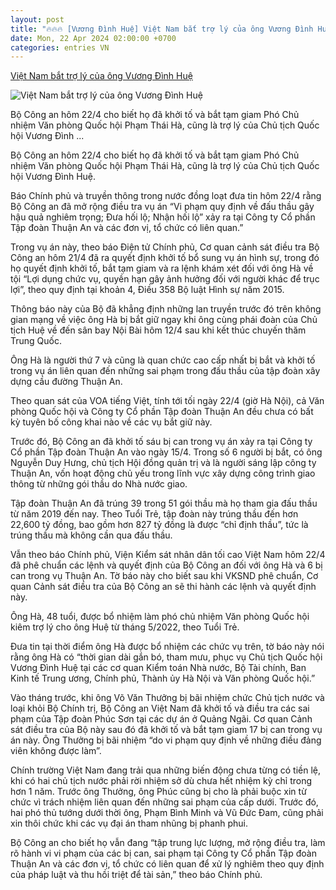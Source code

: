 ```yaml
---
layout: post
title: "🔥🔥🔥 [Vương Đình Huệ] Việt Nam bắt trợ lý của ông Vương Đình Huệ"
date: Mon, 22 Apr 2024 02:00:00 +0700
categories: entries VN
---
```

[Việt Nam bắt trợ lý của ông Vương Đình Huệ](https://www.voatiengviet.com/a/viet-nam-bat-tro-ly-cua-ong-vuong-dinh-hue/7579906.html)

![Việt Nam bắt trợ lý của ông Vương Đình Huệ](https://gdb.voanews.com/01000000-0a00-0242-0e41-08dc62cdd9ed_cx0_cy9_cw0_w1200_r1.jpg)

Bộ Công an hôm 22/4 cho biết họ đã khởi tố và bắt tạm giam Phó Chủ nhiệm Văn phòng Quốc hội Phạm Thái Hà, cũng là trợ lý của Chủ tịch Quốc hội Vương Đình ...

Bộ Công an hôm 22/4 cho biết họ đã khởi tố và bắt tạm giam Phó Chủ nhiệm Văn phòng Quốc hội Phạm Thái Hà, cũng là trợ lý của Chủ tịch Quốc hội Vương Đình Huệ.

Báo Chính phủ và truyền thông trong nước đồng loạt đưa tin hôm 22/4 rằng Bộ Công an đã mở rộng điều tra vụ án “Vi phạm quy định về đấu thầu gây hậu quả nghiêm trọng; Đưa hối lộ; Nhận hối lộ” xảy ra tại Công ty Cổ phần Tập đoàn Thuận An và các đơn vị, tổ chức có liên quan.”

Trong vụ án này, theo báo Điện tử Chính phủ, Cơ quan cảnh sát điều tra Bộ Công an hôm 21/4 đã ra quyết định khởi tố bổ sung vụ án hình sự, trong đó họ quyết định khởi tố, bắt tạm giam và ra lệnh khám xét đối với ông Hà về tội “Lợi dụng chức vụ, quyền hạn gây ảnh hưởng đối với người khác để trục lợi”, theo quy định tại khoản 4, Điều 358 Bộ luật Hình sự năm 2015.

Thông báo này của Bộ đã khẳng định những lan truyền trước đó trên không gian mạng về việc ông Hà bị bắt giữ ngay khi ông cùng phái đoàn của Chủ tịch Huệ về đến sân bay Nội Bài hôm 12/4 sau khi kết thúc chuyến thăm Trung Quốc.

Ông Hà là người thứ 7 và cũng là quan chức cao cấp nhất bị bắt và khởi tố trong vụ án liên quan đến những sai phạm trong đấu thầu của tập đoàn xây dựng cầu đường Thuận An.

Theo quan sát của VOA tiếng Việt, tính tới tối ngày 22/4 (giờ Hà Nội), cả Văn phòng Quốc hội và Công ty Cổ phần Tập đoàn Thuận An đều chưa có bất kỳ tuyên bố công khai nào về các vụ bắt giữ này.



Trước đó, Bộ Công an đã khởi tố sáu bị can trong vụ án xảy ra tại Công ty Cổ phần Tập đoàn Thuận An vào ngày 15/4. Trong số 6 người bị bắt, có ông Nguyễn Duy Hưng, chủ tịch Hội đồng quản trị và là người sáng lập công ty Thuận An, vốn hoạt động chủ yếu trong lĩnh vực xây dựng công trình giao thông từ những gói thầu do Nhà nước giao.



Tập đoàn Thuận An đã trúng 39 trong 51 gói thầu mà họ tham gia đấu thầu từ năm 2019 đến nay. Theo Tuổi Trẻ, tập đoàn này trúng thầu đến hơn 22,600 tỷ đồng, bao gồm hơn 827 tỷ đồng là được “chỉ định thầu”, tức là trúng thầu mà không cần qua đấu thầu.

Vẫn theo báo Chính phủ, Viện Kiểm sát nhân dân tối cao Việt Nam hôm 22/4 đã phê chuẩn các lệnh và quyết định của Bộ Công an đối với ông Hà và 6 bị can trong vụ Thuận An. Tờ báo này cho biết sau khi VKSND phê chuẩn, Cơ quan Cảnh sát điều tra của Bộ Công an sẽ thi hành các lệnh và quyết định này.

Ông Hà, 48 tuổi, được bổ nhiệm làm phó chủ nhiệm Văn phòng Quốc hội kiêm trợ lý cho ông Huệ từ tháng 5/2022, theo Tuổi Trẻ.

Đưa tin tại thời điểm ông Hà được bổ nhiệm các chức vụ trên, tờ báo này nói rằng ông Hà có “thời gian dài gắn bó, tham mưu, phục vụ Chủ tịch Quốc hội Vương Đình Huệ tại các cơ quan Kiểm toán Nhà nước, Bộ Tài chính, Ban Kinh tế Trung ương, Chính phủ, Thành ủy Hà Nội và Văn phòng Quốc hội.”

Vào tháng trước, khi ông Võ Văn Thưởng bị bãi nhiệm chức Chủ tịch nước và loại khỏi Bộ Chính trị, Bộ Công an Việt Nam đã khởi tố và điều tra các sai phạm của Tập đoàn Phúc Sơn tại các dự án ở Quảng Ngãi. Cơ quan Cảnh sát điều tra của Bộ này sau đó đã khởi tố và bắt tạm giam 17 bị can trong vụ án này. Ông Thưởng bị bãi nhiệm “do vi phạm quy định về những điều đảng viên không được làm”.

Chính trường Việt Nam đang trải qua những biến động chưa từng có tiền lệ, khi có hai chủ tịch nước phải rời nhiệm sở dù chưa hết nhiệm kỳ chỉ trong hơn 1 năm. Trước ông Thưởng, ông Phúc cũng bị cho là phải buộc xin từ chức vì trách nhiệm liên quan đến những sai phạm của cấp dưới. Trước đó, hai phó thủ tướng dưới thời ông, Phạm Bình Minh và Vũ Đức Đam, cũng phải xin thôi chức khi các vụ đại án tham nhũng bị phanh phui.

Bộ Công an cho biết họ vẫn đang “tập trung lực lượng, mở rộng điều tra, làm rõ hành vi vi phạm của các bị can, sai phạm tại Công ty Cổ phần Tập đoàn Thuận An và các đơn vị, tổ chức có liên quan để xử lý nghiêm theo quy định của pháp luật và thu hồi triệt để tài sản,” theo báo Chính phủ.

